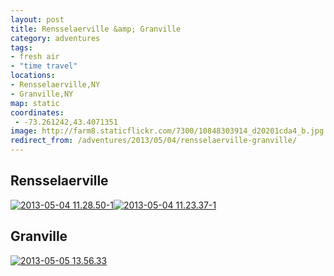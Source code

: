 ```yaml
---
layout: post
title: Rensselaerville &amp; Granville
category: adventures
tags:
- fresh air
- "time travel"
locations:
- Rensselaerville,NY
- Granville,NY
map: static
coordinates:
 - -73.261242,43.4071351
image: http://farm8.staticflickr.com/7300/10848303914_d20201cda4_b.jpg
redirect_from: /adventures/2013/05/04/rensselaerville-granville/
---
```



## Rensselaerville

<div class="photos">
<a href="http://www.flickr.com/photos/katydecorah/10848217696/" title="2013-05-04 11.28.50-1 by katydecorah, on Flickr"><img src="http://farm3.staticflickr.com/2838/10848217696_e501175023_b.jpg" class="img-wide" alt="2013-05-04 11.28.50-1"></a><a href="http://www.flickr.com/photos/katydecorah/10848303914/" title="2013-05-04 11.23.37-1 by katydecorah, on Flickr"><img src="http://farm8.staticflickr.com/7300/10848303914_d20201cda4_b.jpg" class="img-tall" alt="2013-05-04 11.23.37-1"></a>
</div>

## Granville

<div class="photos">
<a href="http://www.flickr.com/photos/katydecorah/10848219716/" title="2013-05-05 13.56.33 by katydecorah, on Flickr"><img src="http://farm4.staticflickr.com/3723/10848219716_1a72383007_b.jpg" alt="2013-05-05 13.56.33"></a>
</div>